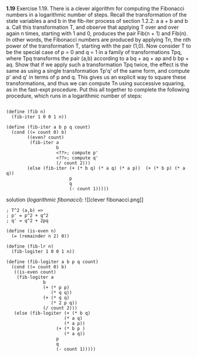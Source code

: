 **1.19** Exercise 1.19. There is a clever algorithm for computing the Fibonacci numbers in a logarithmic number  of steps. Recall the transformation of the state variables a and b in the fib-iter process of  section 1.2.2: a a + b and b a. Call this transformation T, and observe that applying T over and over  again n times, starting with 1 and 0, produces the pair Fib(n + 1) and Fib(n). In other words, the Fibonacci  numbers are produced by applying Tn, the nth power of the transformation T, starting with the pair (1,0).  Now consider T to be the special case of p = 0 and q = 1 in a family of transformations Tpq, where Tpq  transforms the pair (a,b) according to a bq + aq + ap and b bp + aq. Show that if we apply such a  transformation Tpq twice, the effect is the same as using a single transformation Tp'q' of the same form, and compute p' and q' in terms of p and q. This gives us an explicit way to square these transformations, and  thus we can compute Tn using successive squaring, as in the fast-expt procedure. Put this all together  to complete the following procedure, which runs in a logarithmic number of steps:
```

(define (fib n)
  (fib-iter 1 0 0 1 n))

(define (fib-iter a b p q count)
  (cond ((= count 0) b)
        ((even? count)
         (fib-iter a
                   b
                   <??>; compute p'
                   <??>; compute q'
                   (/ count 2)))
        (else (fib-iter (+ (* b q) (* a q) (* a p))  (+ (* b p) (* a q))
                        p
                        q
                        (- count 1))))) 

```

solution (*logarithmic fibonacci*):
![[clever fibonacci.png]]

```
; T^2 (a,b) => 
; p' = p^2 + q^2 
; q' = q^2 + 2pq

(define (is-even n)
  (= (remainder n 2) 0))

(define (fib-lr n)
  (fib-logiter 1 0 0 1 n))

(define (fib-logiter a b p q count)
  (cond ((= count 0) b)
   ((is-even count)
    (fib-logiter a
              b
              (+ (* p p)
                 (* q q))
              (+ (* q q)
                 (* 2 p q))
              (/ count 2)))
   (else (fib-logiter (+ (* b q)
                      (* a q)
                      (* a p))
                   (+ (* b p )
                      (* a q))
                   p
                   q
                   (- count 1)))))
                   
```




